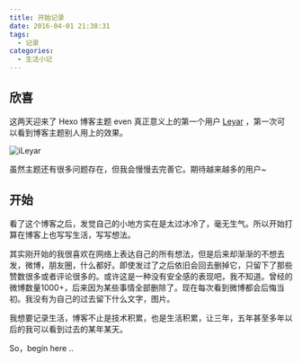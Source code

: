 ```yaml
---
title: 开始记录
date: 2016-04-01 21:38:31
tags:
  - 记录
categories:
  - 生活小记
---
```


## 欣喜

这两天迎来了 Hexo 博客主题 even 真正意义上的第一个用户 [Leyar](https://www.ileyar.com) ，第一次可以看到博客主题别人用上的效果。

![iLeyar](http://ahonn-me.oss-cn-beijing.aliyuncs.com/images/eh9e7.jpg)

虽然主题还有很多问题存在，但我会慢慢去完善它。期待越来越多的用户~

<!--more-->


## 开始

看了这个博客之后，发觉自己的小地方实在是太过冰冷了，毫无生气。所以开始打算在博客上也写写生活，写写想法。

其实刚开始的我很喜欢在网络上表达自己的所有想法，但是后来却渐渐的不想去发，微博，朋友圈，什么都好。即使发过了之后依旧会回去删掉它，只留下了那些赞数很多或者评论很多的。或许这是一种没有安全感的表现吧，我不知道。曾经的微博数量1000+，后来因为某些事情全部删除了。现在每次看到微博都会后悔当初。我没有为自己的过去留下什么文字，图片。

我想要记录生活，博客不止是技术积累，也是生活积累，让三年，五年甚至多年以后的我可以看到过去的某年某天。

So，begin here ..

